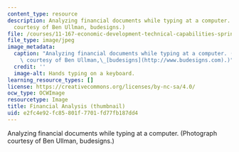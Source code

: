 ```yaml
---
content_type: resource
description: Analyzing financial documents while typing at a computer. (Photograph
  courtesy of Ben Ullman, budesigns.)
file: /courses/11-167-economic-development-technical-capabilities-spring-2004/e2fc4e92fc85801f7701fd77fb187dd4_11-167s04-th.jpg
file_type: image/jpeg
image_metadata:
  caption: "Analyzing financial documents while typing at a computer. (Photograph\
    \ courtesy of Ben Ullman,\_[budesigns](http://www.budesigns.com).)"
  credit: ''
  image-alt: Hands typing on a keyboard.
learning_resource_types: []
license: https://creativecommons.org/licenses/by-nc-sa/4.0/
ocw_type: OCWImage
resourcetype: Image
title: Financial Analysis (thumbnail)
uid: e2fc4e92-fc85-801f-7701-fd77fb187dd4
---
```

Analyzing financial documents while typing at a computer. (Photograph courtesy of Ben Ullman, budesigns.)